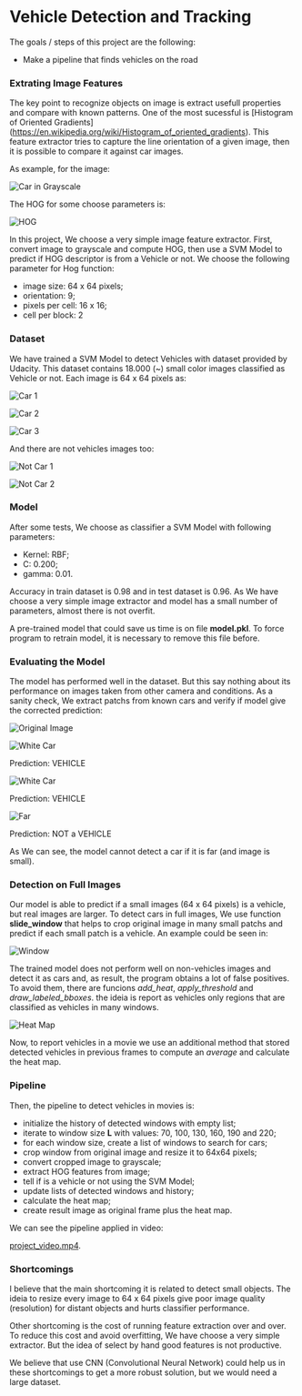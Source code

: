 # **Vehicle Detection and Tracking**

The goals / steps of this project are the following:
* Make a pipeline that finds vehicles on the road

### Extrating Image Features

The key point to recognize objects on image is extract usefull properties and compare with known patterns. One of the most sucessful is [Histogram of Oriented Gradients] (https://en.wikipedia.org/wiki/Histogram_of_oriented_gradients). This feature extractor tries to capture the line orientation of a given image, then it is possible to compare it against car images. 

As example, for the image:

![Car in Grayscale](test_images/i1.png)

The HOG for some choose parameters is:

![HOG](test_images/i2.png)

In this project, We choose a very simple image feature extractor. First, convert image to grayscale and compute HOG, then use a SVM Model to predict if HOG descriptor is from a Vehicle or not. We choose the following parameter for Hog function:

- image size: 64 x 64 pixels;
- orientation: 9;
- pixels per cell: 16 x 16;
- cell per block: 2

### Dataset

We have trained a SVM Model to detect Vehicles with dataset provided by Udacity. This dataset contains 18.000 (~) small color images classified as Vehicle or not. Each image is 64 x 64 pixels as:

![Car 1](test_images/c1.png)

![Car 2](test_images/c2.png)

![Car 3](test_images/c3.png)

And there are not vehicles images too:

![Not Car 1](test_images/nc1.png)

![Not Car 2](test_images/nc2.png)

### Model

After some tests, We choose as classifier a SVM Model with following parameters:

- Kernel: RBF;
- C: 0.200;
- gamma: 0.01.

Accuracy in train dataset is 0.98 and in test dataset is 0.96. As We have choose a very simple image extractor and model has a small number of parameters, almost there is not overfit. 

A pre-trained model that could save us time is on file **model.pkl**. To force program to retrain model, it is necessary to remove this file before.

### Evaluating the Model

The model has performed well in the dataset. But this say nothing about its performance on images taken from other camera and conditions. As a sanity check, We extract patchs from known cars and verify if model give the corrected prediction:

![Original Image](test_images/test1.jpg)

![White Car](test_images/white_car.png)

Prediction: VEHICLE

![White Car](test_images/black_car.png)

Prediction: VEHICLE

![Far](test_images/far_car.png)

Prediction: NOT a VEHICLE

As We can see, the model cannot detect a car if it is far (and image is small).

### Detection on Full Images

Our model is able to predict if a small images (64 x 64 pixels) is a vehicle, but real images are larger. To detect cars in full images, We use function **slide_window** that helps to crop original image in many small patchs and predict if each small patch is a vehicle. An example could be seen in:

![Window](test_images/slide_window.png)

The trained model does not perform well on non-vehicles images and detect it as cars and, as result, the program obtains a lot of false positives. To avoid them, there are funcions *add_heat*, *apply_threshold* and *draw_labeled_bboxes*. the ideia is report as vehicles only regions that are classified as vehicles in many windows. 

![Heat Map](test_images/heat_map_2.png)

Now, to report vehicles in a movie we use an additional method that stored detected vehicles in previous frames to compute an *average* and calculate the heat map.

### Pipeline

Then, the pipeline to detect vehicles in movies is:

- initialize the history of detected windows with empty list;
- iterate to window size **L** with values: 70, 100, 130, 160, 190 and 220;
- for each window size, create a list of windows to search for cars;
- crop window from original image and resize it to 64x64 pixels;
- convert cropped image to grayscale;
- extract HOG features from image;
- tell if is a vehicle or not using the SVM Model;
- update lists of detected windows and history;
- calculate the heat map;
- create result image as original frame plus the heat map.

We can see the pipeline applied in video:

[project_video.mp4](output/project_video.mp4).

### Shortcomings

I believe that the main shortcoming it is related to detect small objects. The ideia to resize every image to 64 x 64 pixels give poor image quality (resolution) for distant objects and hurts classifier performance. 

Other shortcoming is the cost of running feature extraction over and over. To reduce this cost and avoid overfitting, We have choose a very simple extractor. But the idea of select by hand good features is not productive. 

We believe that use CNN (Convolutional Neural Network) could help us in these shortcomings to get a more robust solution, but we would need a large dataset. 


